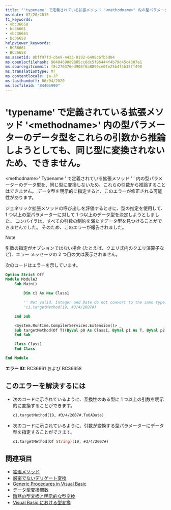 ```yaml
---
title: "'typename' で定義されている拡張メソッド '<methodname>' 内の型パラメーターのデータ型をこれらの引数から推論しようとしても、同じ型に変換されないため、できません。"
ms.date: 07/20/2015
f1_keywords:
- vbc36658
- bc36661
- vbc36661
- bc36658
helpviewer_keywords:
- BC36661
- BC36658
ms.assetid: 0bff97fd-cbe9-4433-8192-6498c6fb5d04
ms.openlocfilehash: 90404690d9805cc8dc5f96444f4b79d45c4307e1
ms.sourcegitcommit: f8c270376ed905f6a8896ce0fe25b4f4b38ff498
ms.translationtype: MT
ms.contentlocale: ja-JP
ms.lasthandoff: 06/04/2020
ms.locfileid: "84406990"
---
```

# <a name="data-types-of-the-type-parameters-in-extension-method-methodname-defined-in-typename-cannot-be-inferred-from-these-arguments-because-they-do-not-convert-to-the-same-type"></a>'typename' で定義されている拡張メソッド '\<methodname>' 内の型パラメーターのデータ型をこれらの引数から推論しようとしても、同じ型に変換されないため、できません。

\<methodname>' Typename ' で定義されている拡張メソッド ' ' 内の型パラメーターのデータ型を、同じ型に変換しないため、これらの引数から推論することはできません。 データ型を明示的に指定すると、このエラーが修正される可能性があります。

ジェネリック拡張メソッドの呼び出しを評価するときに、型の推定を使用して、1 つ以上の型パラメーターに対して 1 つ以上のデータ型を決定しようとしました。 コンパイラは、すべての引数の制約を満たすデータ型を見つけることができませんでした。 そのため、このエラーが報告されました。

> [!NOTE]
> 引数の指定がオプションではない場合 (たとえば、クエリ式内のクエリ演算子など)、エラー メッセージの 2 つ目の文は表示されません。

次のコードはエラーを示しています。

```vb
Option Strict Off
Module Module3
    Sub Main()

        Dim c1 As New Class1

        '' Not valid. Integer and Date do not convert to the same type.
        'c1.targetMethod(19, #3/4/2007#)

    End Sub

    <System.Runtime.CompilerServices.Extension()> _
    Sub targetMethod(Of T)(ByVal p0 As Class1, ByVal p1 As T, ByVal p2 As T)
    End Sub

    Class Class1
    End Class

End Module
```

**エラー ID:** BC36661 および BC36658

## <a name="to-correct-this-error"></a>このエラーを解決するには

- 次のコードに示されているように、互換性のある型に 1 つ以上の引数を明示的に変換することができます。

  ```vb
  c1.targetMethod(19, #3/4/2007#.ToOADate)
  ```

- 次のコードに示されているように、引数が変換する型パラメーターにデータ型を指定することができます。

  ```vb
  c1.targetMethod(Of String)(19, #3/4/2007#)
  ```

## <a name="see-also"></a>関連項目

- [拡張メソッド](../programming-guide/language-features/procedures/extension-methods.md)
- [厳密でないデリゲート変換](../programming-guide/language-features/delegates/relaxed-delegate-conversion.md)
- [Generic Procedures in Visual Basic](../programming-guide/language-features/data-types/generic-procedures.md)
- [データ型変換関数](../language-reference/functions/type-conversion-functions.md)
- [暗黙の型変換と明示的な型変換](../programming-guide/language-features/data-types/implicit-and-explicit-conversions.md)
- [Visual Basic における型変換](../programming-guide/language-features/data-types/type-conversions.md)
